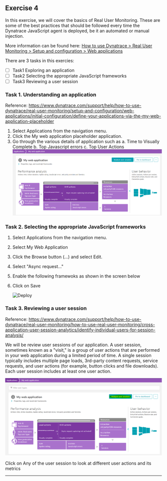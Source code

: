 ## Exercise 4
In this exercise, we will cover the basics of Real User Monitoring. These are some of the best practices that should be followed every time the Dynatrace JavaScript agent is deployed, be it an automated or manual injection. 

More information can be found here: [How to use Dynatrace > Real User Monitoring > Setup and configuration > Web applications](https://www.dynatrace.com/support/help/how-to-use-dynatrace/real-user-monitoring/setup-and-configuration/web-applications/)

There are 3 tasks in this exercies:
- [ ] Task1 Exploring an application
- [ ] Task2 Selecting the appropriate JavaScript frameworks
- [ ] Task3 Reviewing a user session

### Task 1. Understanding an application

Reference: https://www.dynatrace.com/support/help/how-to-use-dynatrace/real-user-monitoring/setup-and-configuration/web-applications/initial-configuration/define-your-applications-via-the-my-web-application-placeholder

1. Select Applications from the navigation menu.
2. Click the My web application placeholder application.
3. Go through the various details of application such as 
   a. Time to Visually Complete
   b. Top Javascript errors
   c. Top User Actions
    ![Deploy](https://github.com/jsharma19/gettingstarted_hotsession/blob/master/assets/application%20overview.PNG) 
   


### Task 2. Selecting the appropriate JavaScript frameworks

1. Select Applications from the navigation menu.
2. Select My Web Application
3. Click the Browse button (...) and select Edit.
4. Select "Async request..."
5. Enable the following framewoks as shown in the screen below
6. Click on Save

   ![Deploy](https://github.com/performgohot19/DEM/blob/master/assets/202-ConfigFramework.png)

### Task 3. Reviewing a user session

Reference: https://www.dynatrace.com/support/help/how-to-use-dynatrace/real-user-monitoring/how-to-use-real-user-monitoring/cross-application-user-session-analytics/identify-individual-users-for-session-analysis/

We will be review user sessions of our application.
A user session, sometimes known as a "visit," is a group of user actions that are performed in your web application during a limited period of time. A single session typically includes multiple page loads, 3rd-party content requests, service requests, and user actions (for example, button clicks and file downloads). Each user session includes at least one user action.

![Deploy](https://github.com/jsharma19/gettingstarted_hotsession/blob/master/assets/user%20sessions.PNG)

Click on Any of the user session to look at different user actions and its metrics


---


